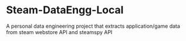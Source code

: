 # Steam-DataEngg-Local
A personal data engineering project that extracts application/game data from steam webstore API and steamspy API

